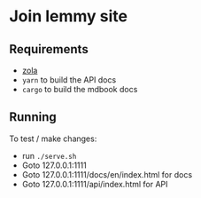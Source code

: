 # Join lemmy site

## Requirements
- [zola](https://www.getzola.org/)
- `yarn` to build the API docs
- `cargo` to build the mdbook docs

## Running

To test / make changes: 

- run `./serve.sh`
- Goto 127.0.0.1:1111
- Goto 127.0.0.1:1111/docs/en/index.html for docs
- Goto 127.0.0.1:1111/api/index.html for API

